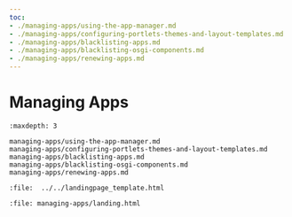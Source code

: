 ```yaml
---
toc:
- ./managing-apps/using-the-app-manager.md
- ./managing-apps/configuring-portlets-themes-and-layout-templates.md
- ./managing-apps/blacklisting-apps.md
- ./managing-apps/blacklisting-osgi-components.md
- ./managing-apps/renewing-apps.md
---
```

# Managing Apps

```{toctree}
:maxdepth: 3

managing-apps/using-the-app-manager.md
managing-apps/configuring-portlets-themes-and-layout-templates.md
managing-apps/blacklisting-apps.md
managing-apps/blacklisting-osgi-components.md
managing-apps/renewing-apps.md
```

```{raw} html
:file:  ../../landingpage_template.html
```

```{raw} html
:file: managing-apps/landing.html
```